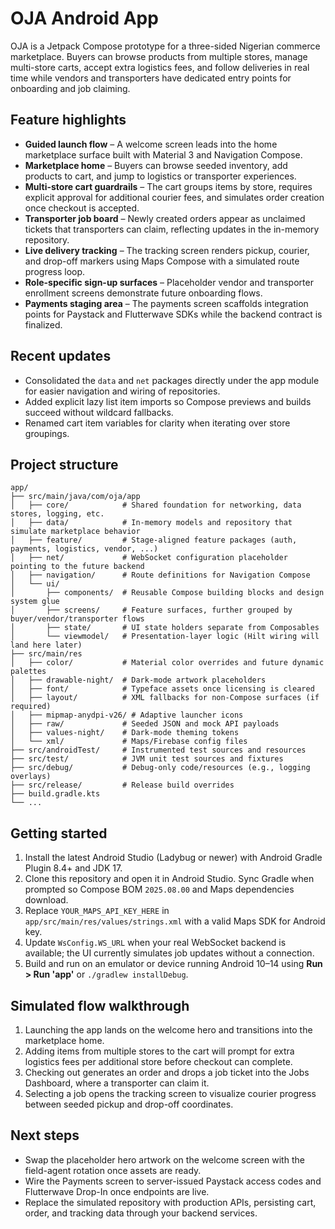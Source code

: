 # OJA Android App

OJA is a Jetpack Compose prototype for a three-sided Nigerian commerce marketplace. Buyers can browse products from multiple stores, manage multi-store carts, accept extra logistics fees, and follow deliveries in real time while vendors and transporters have dedicated entry points for onboarding and job claiming.

## Feature highlights
- **Guided launch flow** – A welcome screen leads into the home marketplace surface built with Material 3 and Navigation Compose.
- **Marketplace home** – Buyers can browse seeded inventory, add products to cart, and jump to logistics or transporter experiences.
- **Multi-store cart guardrails** – The cart groups items by store, requires explicit approval for additional courier fees, and simulates order creation once checkout is accepted.
- **Transporter job board** – Newly created orders appear as unclaimed tickets that transporters can claim, reflecting updates in the in-memory repository.
- **Live delivery tracking** – The tracking screen renders pickup, courier, and drop-off markers using Maps Compose with a simulated route progress loop.
- **Role-specific sign-up surfaces** – Placeholder vendor and transporter enrollment screens demonstrate future onboarding flows.
- **Payments staging area** – The payments screen scaffolds integration points for Paystack and Flutterwave SDKs while the backend contract is finalized.

## Recent updates
- Consolidated the `data` and `net` packages directly under the app module for easier navigation and wiring of repositories.
- Added explicit lazy list item imports so Compose previews and builds succeed without wildcard fallbacks.
- Renamed cart item variables for clarity when iterating over store groupings.

## Project structure
```text
app/
├── src/main/java/com/oja/app
│   ├── core/            # Shared foundation for networking, data stores, logging, etc.
│   ├── data/            # In-memory models and repository that simulate marketplace behavior
│   ├── feature/         # Stage-aligned feature packages (auth, payments, logistics, vendor, ...)
│   ├── net/             # WebSocket configuration placeholder pointing to the future backend
│   ├── navigation/      # Route definitions for Navigation Compose
│   └── ui/
│       ├── components/  # Reusable Compose building blocks and design system glue
│       ├── screens/     # Feature surfaces, further grouped by buyer/vendor/transporter flows
│       ├── state/       # UI state holders separate from Composables
│       └── viewmodel/   # Presentation-layer logic (Hilt wiring will land here later)
├── src/main/res
│   ├── color/           # Material color overrides and future dynamic palettes
│   ├── drawable-night/  # Dark-mode artwork placeholders
│   ├── font/            # Typeface assets once licensing is cleared
│   ├── layout/          # XML fallbacks for non-Compose surfaces (if required)
│   ├── mipmap-anydpi-v26/ # Adaptive launcher icons
│   ├── raw/             # Seeded JSON and mock API payloads
│   ├── values-night/    # Dark-mode theming tokens
│   └── xml/             # Maps/Firebase config files
├── src/androidTest/     # Instrumented test sources and resources
├── src/test/            # JVM unit test sources and fixtures
├── src/debug/           # Debug-only code/resources (e.g., logging overlays)
├── src/release/         # Release build overrides
├── build.gradle.kts
└── ...
```

## Getting started
1. Install the latest Android Studio (Ladybug or newer) with Android Gradle Plugin 8.4+ and JDK 17.
2. Clone this repository and open it in Android Studio. Sync Gradle when prompted so Compose BOM `2025.08.00` and Maps dependencies download.
3. Replace `YOUR_MAPS_API_KEY_HERE` in `app/src/main/res/values/strings.xml` with a valid Maps SDK for Android key.
4. Update `WsConfig.WS_URL` when your real WebSocket backend is available; the UI currently simulates job updates without a connection.
5. Build and run on an emulator or device running Android 10–14 using **Run > Run 'app'** or `./gradlew installDebug`.

## Simulated flow walkthrough
1. Launching the app lands on the welcome hero and transitions into the marketplace home.
2. Adding items from multiple stores to the cart will prompt for extra logistics fees per additional store before checkout can complete.
3. Checking out generates an order and drops a job ticket into the Jobs Dashboard, where a transporter can claim it.
4. Selecting a job opens the tracking screen to visualize courier progress between seeded pickup and drop-off coordinates.

## Next steps
- Swap the placeholder hero artwork on the welcome screen with the field-agent rotation once assets are ready.
- Wire the Payments screen to server-issued Paystack access codes and Flutterwave Drop-In once endpoints are live.
- Replace the simulated repository with production APIs, persisting cart, order, and tracking data through your backend services.
